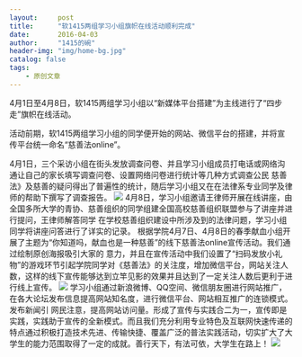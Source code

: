 ```yaml
---
layout:     post
title:      "软1415两组学习小组旗帜在线活动顺利完成"
date:       2016-04-03
author:     "1415的碗"
header-img: "img/home-bg.jpg"
catalog: false
tags:
    - 原创文章
---
```


   4月1日至4月8日，软1415两组学习小组以“新媒体平台搭建”为主线进行了“四步走”旗帜在线活动。

   活动前期，软1415两组学习小组的同学便开始的网站、微信平台的搭建，并将宣传平台统一命名“慈善法online”。

   4月1日，三个采访小组在街头发放调查问卷、并且学习小组成员打电话或网络沟通让自己的家长填写调查问卷、设置网络问卷进行统计等几种方式调查公民
慈善法》及慈善的疑问得出了普遍性的统计，随后学习小组又在在法律系专业同学及律师的帮助下撰写了调查报告。
<img src="http://ssdut1415.github.io/img/about-1.png">
   4月8日，学习小组邀请王律师开展在线讲座，由全国多所大学的青协、慈善组织的同学组建全国高校慈善组织联盟参与了讲座并进行提问，王律师解答同学
在学校慈善组织建设中所涉及到的法律问题，学习小组同学将讲座问答进行了详实的记录。
   根据学院4月7日、4月8日的春季献血小组开展了主题为“你知道吗，献血也是一种慈善”的线下慈善法online宣传活动。我们通过绘制原创海报吸引大家的
意力，并且在宣传活动中我们设置了“扫码发放小礼物”的游戏环节引起学院同学对《慈善法》的关注度，增加微信平台，网站关注人数，这样的线下宣传能够达到立竿见影的效果并且达到了一定关注人数后更利于进行线上宣传。
<img src="http://ssdut1415.github.io/img/about-2.png">
   学习小组通过新浪微博、QQ空间、微信朋友圈进行网站推广，在各大论坛发布信息提高网站知名度，进行微信平台、网站相互推广的连锁模式。发布新闻引
网民注意，提高网站访问量。形成了宣传与实践合二为一，宣传即是实践，实践助于宣传的全新模式。而且我们充分利用专业特色及互联网快速传递的特点通过积极打造技术先进、传输快捷、覆盖广泛的普法实践活动，切实扩大了大学生的能力范围取得了一定的成就。善行天下，有法可依，大学生在路上！
<img src="http://ssdut1415.github.io/img/about-3.png">
